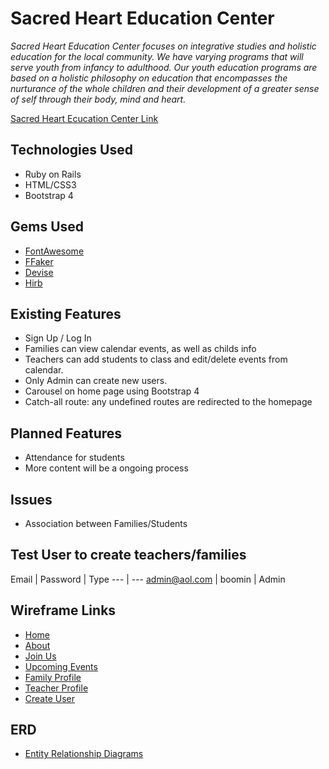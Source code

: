 # Sacred Heart Education Center

*Sacred Heart Education Center focuses on integrative studies and holistic education for the local community. We have varying programs that will serve youth from infancy to adulthood. Our youth education programs are based on a holistic philosophy on education that encompasses the nurturance of the whole children and their development of a greater sense of self through their body, mind and heart.*

[Sacred Heart Ecucation Center Link](https://intense-earth-21026.herokuapp.com/)

## Technologies Used

- Ruby on Rails
- HTML/CSS3
- Bootstrap 4

## Gems Used

* [FontAwesome](https://github.com/bokmann/font-awesome-rails)
* [FFaker](https://github.com/ffaker/ffaker)
* [Devise](https://github.com/plataformatec/devise)
* [Hirb](https://github.com/cldwalker/hirb)

## Existing Features

* Sign Up / Log In
* Families can view calendar events, as well as childs info
* Teachers can add students to class and edit/delete events from calendar.
* Only Admin can create new users.
* Carousel on home page using Bootstrap 4
* Catch-all route: any undefined routes are redirected to the homepage

## Planned Features

* Attendance for students
* More content will be a ongoing process

## Issues

* Association between Families/Students

## Test User to create teachers/families

Email | Password | Type
--- | ---
admin@aol.com | boomin | Admin

## Wireframe Links
* [Home](https://wireframe.cc/cbER7A)
* [About](https://wireframe.cc/unXBRq)
* [Join Us](https://wireframe.cc/tuKPUS)
* [Upcoming Events](https://wireframe.cc/TJ7vi0)
* [Family Profile](https://wireframe.cc/gavIkM)
* [Teacher Profile](https://wireframe.cc/cbUGAX)
* [Create User](https://wireframe.cc/Uoqt0U)

## ERD

* [Entity Relationship Diagrams](https://wireframe.cc/EAG0Mr)
